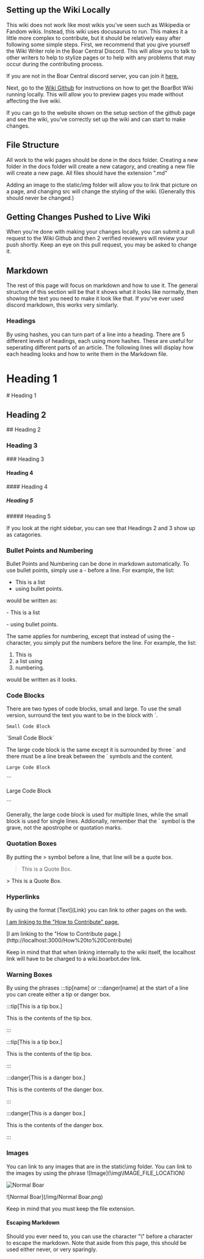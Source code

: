 ## Setting up the Wiki Locally
This wiki does not work like most wikis you've seen such as Wikipedia or Fandom wikis. Instead, this wiki uses docusaurus to run. This makes it a little more complex to contribute, but it should be relatively easy after following some simple steps. First, we recommend that you give yourself the Wiki Writer role in the Boar Central Discord. This will allow you to talk to other writers to help to stylize pages or to help with any problems that may occur during the contributing process. 

If you are not in the Boar Central discord server, you can join it [here.](https://discord.boarbot.dev/)

Next, go to the [Wiki Github](https://github.com/BoarBotDevs/BoarBot-Wiki) for instructions on how to get the BoarBot Wiki running locally. This will allow you to preview pages you made without affecting the live wiki.

If you can go to the website shown on the setup section of the github page and see the wiki, you've correctly set up the wiki and can start to make changes.

## File Structure
All work to the wiki pages should be done in the docs folder. Creating a new folder in the docs folder will create a new catagory, and creating a new file will create a new page. All files should have the extension ".md"

Adding an image to the static/img folder will allow you to link that picture on a page, and changing src will change the styling of the wiki. (Generally this should never be changed.)

## Getting Changes Pushed to Live Wiki

When you're done with making your changes locally, you can submit a pull request to the Wiki Github and then 2 verified reviewers will review your push shortly. Keep an eye on this pull request, you may be asked to change it.

## Markdown
The rest of this page will focus on markdown and how to use it. The general structure of this section will be that it shows what it looks like normally, then showing the text you need to make it look like that. If you've ever used discord markdown, this works very similarly.

### Headings
By using hashes, you can turn part of a line into a heading. There are 5 different levels of headings, each using more hashes. These are useful for seperating different parts of an article. The following lines will display how each heading looks and how to write them in the Markdown file.

# Heading 1
\# Heading 1

## Heading 2
\#\# Heading 2

### Heading 3
\#\#\# Heading 3

#### Heading 4
\#\#\#\# Heading 4

##### Heading 5
\#\#\#\#\# Heading 5

If you look at the right sidebar, you can see that Headings 2 and 3 show up as catagories.

### Bullet Points and Numbering
Bullet Points and Numbering can be done in markdown automatically. To use bullet points, simply use a - before a line. For example, the list:
- This is a list
- using bullet points.

would be written as:

\- This is a list

\- using bullet points.

The same applies for numbering, except that instead of using the - character, you simply put the numbers before the line. For example, the list:
1. This is 
2. a list using
3. numbering.

would be written as it looks.

### Code Blocks

There are two types of code blocks, small and large. To use the small version, surround the text you want to be in the block with `.

`Small Code Block`

\`Small Code Block\`

The large code block is the same except it is surrounded by three \` and there must be a line break between the \` symbols and the content.

```
Large Code Block
```

\`\`\`

Large Code Block

\`\`\`

Generally, the large code block is used for multiple lines, while the small block is used for single lines. Addionally, remember that the \` symbol is the grave, not the apostrophe or quotation marks.

### Quotation Boxes

By putting the > symbol before a line, that line will be a quote box.

>This is a Quote Box.

\> This is a Quote Box.

### Hyperlinks

By using the format \[Text\]\(Link\) you can link to other pages on the web. 

[I am linking to the "How to Contribute" page.](http://localhost:3000/How%20to%20Contribute)

\[I am linking to the "How to Contribute page.\]\(http://localhost:3000/How%20to%20Contribute\)

Keep in mind that that when linking internally to the wiki itself, the localhost link will have to be charged to a wiki.boarbot.dev link.

### Warning Boxes

By using the phrases :::tip[name] or :::danger[name] at the start of a line you can create either a tip or danger box.

:::tip[This is a tip box.]

This is the contents of the tip box.

:::

‎:::tip[This is a tip box.]

This is the contents of the tip box.

:::

:::danger[This is a danger box.]

This is the contents of the danger box.

:::

‎:::danger[This is a danger box.]

This is the contents of the danger box.

:::

### Images
You can link to any images that are in the static\img folder. You can link to the images by using the phrase !\[Image\](\img\IMAGE_FILE_LOCATION)

![Normal Boar](/img/NormalBoar.png)

\!\[Normal Boar\]\(/img/Normal Boar.png\)

Keep in mind that you must keep the file extension.

#### Escaping Markdown

Should you ever need to, you can use the character "\\" before a character to escape the markdown. Note that aside from this page, this should be used either never, or very sparingly.